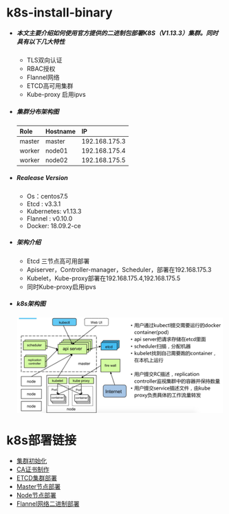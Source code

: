 # k8s-install-binary

- ##### 本文主要介绍如何使用官方提供的二进制包部署K8S（V1.13.3）集群。同时具有以下几大特性

  - TLS双向认证
  - RBAC授权
  - Flannel网络
  - ETCD高可用集群
  - Kube-proxy 启用ipvs


* ##### 集群分布架构图

  | Role   | Hostname | IP            |
  | ------ | -------- | ------------- |
  | master | master   | 192.168.175.3 |
  | worker | node01   | 192.168.175.4 |
  | worker | node02   | 192.168.175.5 |

* ##### Realease Version

  * Os：centos7.5
  * Etcd : v3.3.1
  * Kubernetes: v1.13.3
  * Flannel : v0.10.0
  * Docker: 18.09.2-ce

* ##### 架构介绍

  * Etcd 三节点高可用部署
  * Apiserver，Controller-manager，Scheduler，部署在192.168.175.3
  * Kubelet，Kube-proxy部署在192.168.175.4,192.168.175.5
  * 同时Kube-proxy启用ipvs

* ##### k8s架构图

  ![](https://github.com/hikubernetes/k8s-install-binary/blob/master/images/k8s%E6%9E%B6%E6%9E%84.png)

  

#  k8s部署链接

- [集群初始化](https://github.com/hikubernetes/K8s-install-binary/blob/master/deploy/init.md)
- [CA证书制作](https://github.com/hikubernetes/K8s-install-binary/blob/master/deploy/ca-make.md)
- [ETCD集群部署](https://github.com/hikubernetes/K8s-install-binary/blob/master/deploy/etcd.md)
- [Master节点部署](https://github.com/hikubernetes/K8s-install-binary/blob/master/deploy/master.md)
- [Node节点部署](https://github.com/hikubernetes/K8s-install-binary/blob/master/deploy/node.md)
- [Flannel网络二进制部署](https://github.com/hikubernetes/K8s-install-binary/blob/master/deploy/flannel.md)

